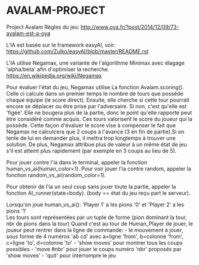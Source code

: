 # AVALAM-PROJECT
Project Avalam
Règles du jeu:
http://www.oya.fr/?post/2014/12/09/73-avalam-est-a-oya

L'IA est basée sur le framework easyAI, voir:
https://github.com/Zulko/easyAI/blob/master/README.rst

L'IA utilise Negamax, une variante de l'algorithme Minimax avec élagage 'alpha/beta' afin d'optimiser la recherche.
https://en.wikipedia.org/wiki/Negamax

Pour évaluer l'état du jeu, Negamax utilise La fonction Avalam.scoring(). Celle ci calcule dans un premier temps le nombre de tours que possède chaque équipe (le score direct). 
Ensuite, elle cherche si cette tour pourrait encore se déplacer ou être prise par l'adversaire. Si non, c'est qu'elle est 'figée'. Elle ne bougera plus de la partie, donc le point qu'elle rapporte peut être considéré comme acquis. Ces tours valorisent le score du joueur qui la possède. Cette façon d'évaluer le score vise à compenser le fait que Negamax ne calculcera que 2 coups à l'avance (3 en fin de partie).Si on tente de lui en demander plus, il mettra trop longtemps à trouver une solution.
De plus, Negamax attribue plus de valeur à un même état de jeu s'il est atteint plus rapidement (par exemple en 3 coups au lieu de 5).

Pour jouer contre l'ia dans le terminal, appeler la fonction human_vs_ai(human_color=1).
Pour voir jouer l'ia contre random, appeler la fonction random_vs_ai(random_color=1).

Pour obtenir de l'ia un seul coup sans jouer toute la partie, appeler la fonction AI_runner(state=body). (body == état du jeu reçu part le serveur).



Lorsqu'on joue human_vs_ai():
'Player 1' a les pions '0' et 'Player 2' a les pions '1'    
Les tours sont représentées par un tuple de forme (pion dominant la tour, nbr de pions dans la tour)
Quand c'est au tour de Human_Player de jouer, le joueur peut rentrer dans la ligne de commande:
    - le mouvement à jouer, sous forme de 4 numéros 'ab cd' avec a=ligne 'from', b=colonne 'from', c=ligne 'to', d=colonne 'to'
    - 'show moves' pour montrer tous les coups possibles
    - 'move #nbr' pour jouer le coups numéro 'nbr' proposés par 'show moves'
    - 'quit' pour interrompre le jeu
